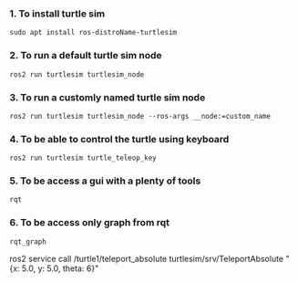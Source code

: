 ### 1. To install turtle sim 

```
sudo apt install ros-distroName-turtlesim
```


### 2. To run a default turtle sim node 

```
ros2 run turtlesim turtlesim_node
```

### 3. To run a customly named turtle sim node 

```
ros2 run turtlesim turtlesim_node --ros-args __node:=custom_name
```


### 4. To be able to control the turtle using keyboard 

```
ros2 run turtlesim turtle_teleop_key
```


### 5. To be access a gui with a plenty of tools

```
rqt
```

### 6. To be access only graph from rqt

```
rqt_graph
```



ros2 service call /turtle1/teleport_absolute turtlesim/srv/TeleportAbsolute "{x: 5.0, y: 5.0, theta: 6}"
